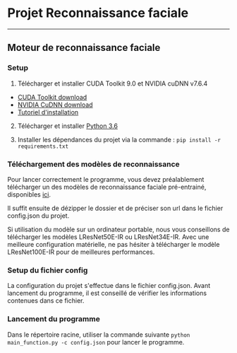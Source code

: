 # Projet Reconnaissance faciale
---

## Moteur de reconnaissance faciale

### Setup
1. Télécharger et installer CUDA Toolkit 9.0 et NVIDIA cuDNN v7.6.4
* [CUDA Toolkit download](https://developer.nvidia.com/cuda-90-download-archive)
* [NVIDIA CuDNN download](https://developer.nvidia.com/rdp/cudnn-archive)
* [Tutoriel d'installation](https://docs.nvidia.com/deeplearning/sdk/cudnn-install/index.html)

2. Télécharger et installer [Python 3.6](https://www.python.org/downloads/release/python-368/)

3. Installer les dépendances du projet via la commande : `pip install -r requirements.txt`

### Téléchargement des modèles de reconnaissance
Pour lancer correctement le programme, vous devez préalablement télécharger un des modèles de reconnaissance faciale pré-entrainé, disponibles [ici](https://github.com/deepinsight/insightface/wiki/Model-Zoo).

Il suffit ensuite de dézipper le dossier et de préciser son url dans le fichier config.json du projet.

Si utilisation du modèle sur un ordinateur portable, nous vous conseillons de télécharger les modèles LResNet50E-IR ou  LResNet34E-IR. Avec une meilleure configuration matérielle, ne pas hésiter à télécharger le modèle LResNet100E-IR pour de meilleures performances.

### Setup du fichier config
La configuration du projet s'effectue dans le fichier config.json. Avant lancement du programme, il est conseillé de vérifier les informations contenues dans ce fichier.

### Lancement du programme
Dans le répertoire racine, utiliser la commande suivante `python main_function.py -c config.json` pour lancer le programme.

